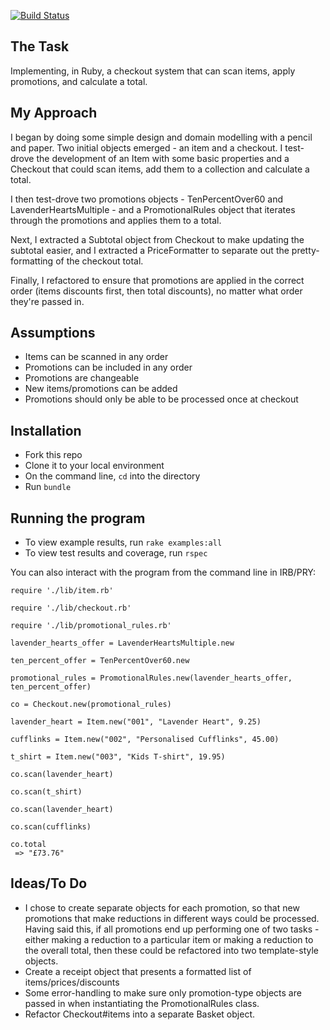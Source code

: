 [![Build Status](https://travis-ci.org/seanhawkridge/checkout-test.svg?branch=master)](https://travis-ci.org/seanhawkridge/checkout-test)

## The Task

Implementing, in Ruby, a checkout system that can scan items, apply promotions, and calculate a total.


## My Approach

I began by doing some simple design and domain modelling with a pencil and paper. Two initial objects emerged - an item and a checkout. I test-drove the development of an Item with some basic properties and a Checkout that could scan items, add them to a collection and calculate a total.

I then test-drove two promotions objects - TenPercentOver60 and LavenderHeartsMultiple - and a PromotionalRules object that iterates through the promotions and applies them to a total.

Next, I extracted a Subtotal object from Checkout to make updating the subtotal easier, and I extracted a PriceFormatter to separate out the pretty-formatting of the checkout total.

Finally, I refactored to ensure that promotions are applied in the correct order (items discounts first, then total discounts), no matter what order they're passed in.


## Assumptions

* Items can be scanned in any order
* Promotions can be included in any order
* Promotions are changeable
* New items/promotions can be added
* Promotions should only be able to be processed once at checkout

## Installation

* Fork this repo
* Clone it to your local environment
* On the command line, `cd` into the directory
* Run `bundle`


## Running the program

* To view example results, run `rake examples:all`
* To view test results and coverage, run `rspec`

You can also interact with the program from the command line in IRB/PRY:

````
require './lib/item.rb'

require './lib/checkout.rb'

require './lib/promotional_rules.rb'

lavender_hearts_offer = LavenderHeartsMultiple.new

ten_percent_offer = TenPercentOver60.new

promotional_rules = PromotionalRules.new(lavender_hearts_offer, ten_percent_offer)

co = Checkout.new(promotional_rules)

lavender_heart = Item.new("001", "Lavender Heart", 9.25)

cufflinks = Item.new("002", "Personalised Cufflinks", 45.00)

t_shirt = Item.new("003", "Kids T-shirt", 19.95)

co.scan(lavender_heart)

co.scan(t_shirt)

co.scan(lavender_heart)

co.scan(cufflinks)

co.total
 => "£73.76"
 ````


## Ideas/To Do

* I chose to create separate objects for each promotion, so that new promotions that make reductions in different ways could be processed. Having said this, if all promotions end up performing one of two tasks - either making a reduction to a particular item or making a reduction to the overall total, then these could be refactored into two template-style objects.
* Create a receipt object that presents a formatted list of items/prices/discounts
* Some error-handling to make sure only promotion-type objects are passed in when instantiating the PromotionalRules class.
* Refactor Checkout#items into a separate Basket object.
